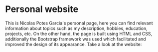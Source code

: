 # Personal website
This is Nicolas Potes Garcia's personal page, here you can find relevant information about topics such as my description, hobbies, education, projects, etc. On the other hand, the page is built using HTML and CSS, additionally the Bootstrap framework was used which facilitated and improved the design of its appearance.
Take a look at the website: 
